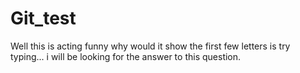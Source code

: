 # Git_test
Well this is acting funny  why would it show the first few letters is try typing...
i will be looking for the answer to this question.
